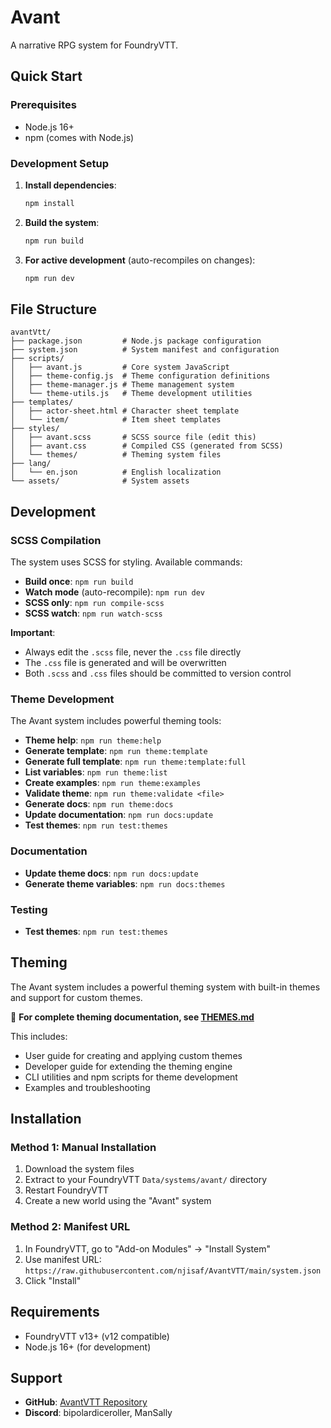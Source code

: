 # Avant

A narrative RPG system for FoundryVTT.

## Quick Start

### Prerequisites

- Node.js 16+ 
- npm (comes with Node.js)

### Development Setup

1. **Install dependencies**:
   ```bash
   npm install
   ```

2. **Build the system**:
   ```bash
   npm run build
   ```

3. **For active development** (auto-recompiles on changes):
   ```bash
   npm run dev
   ```

## File Structure

```
avantVtt/
├── package.json         # Node.js package configuration
├── system.json          # System manifest and configuration
├── scripts/
│   ├── avant.js         # Core system JavaScript
│   ├── theme-config.js  # Theme configuration definitions
│   ├── theme-manager.js # Theme management system
│   └── theme-utils.js   # Theme development utilities
├── templates/
│   ├── actor-sheet.html # Character sheet template
│   └── item/            # Item sheet templates
├── styles/
│   ├── avant.scss       # SCSS source file (edit this)
│   ├── avant.css        # Compiled CSS (generated from SCSS)
│   └── themes/          # Theming system files
├── lang/
│   └── en.json          # English localization
└── assets/              # System assets
```

## Development

### SCSS Compilation

The system uses SCSS for styling. Available commands:

- **Build once**: `npm run build`
- **Watch mode** (auto-recompile): `npm run dev`
- **SCSS only**: `npm run compile-scss`
- **SCSS watch**: `npm run watch-scss`

**Important**: 
- Always edit the `.scss` file, never the `.css` file directly
- The `.css` file is generated and will be overwritten
- Both `.scss` and `.css` files should be committed to version control

### Theme Development

The Avant system includes powerful theming tools:

- **Theme help**: `npm run theme:help`
- **Generate template**: `npm run theme:template`
- **Generate full template**: `npm run theme:template:full`
- **List variables**: `npm run theme:list`
- **Create examples**: `npm run theme:examples`
- **Validate theme**: `npm run theme:validate <file>`
- **Generate docs**: `npm run theme:docs`
- **Update documentation**: `npm run docs:update`
- **Test themes**: `npm run test:themes`

### Documentation

- **Update theme docs**: `npm run docs:update`
- **Generate theme variables**: `npm run docs:themes`

### Testing

- **Test themes**: `npm run test:themes`

## Theming

The Avant system includes a powerful theming system with built-in themes and support for custom themes.

📖 **For complete theming documentation, see [THEMES.md](styles/themes/THEMES.md)**

This includes:
- User guide for creating and applying custom themes
- Developer guide for extending the theming engine  
- CLI utilities and npm scripts for theme development
- Examples and troubleshooting

## Installation

### Method 1: Manual Installation
1. Download the system files
2. Extract to your FoundryVTT `Data/systems/avant/` directory
3. Restart FoundryVTT
4. Create a new world using the "Avant" system

### Method 2: Manifest URL
1. In FoundryVTT, go to "Add-on Modules" → "Install System"
2. Use manifest URL: `https://raw.githubusercontent.com/njisaf/AvantVTT/main/system.json`
3. Click "Install"

## Requirements

- FoundryVTT v13+ (v12 compatible)
- Node.js 16+ (for development)

## Support

- **GitHub**: [AvantVTT Repository](https://github.com/njisaf/AvantVTT)
- **Discord**: bipolardiceroller, ManSally
 
